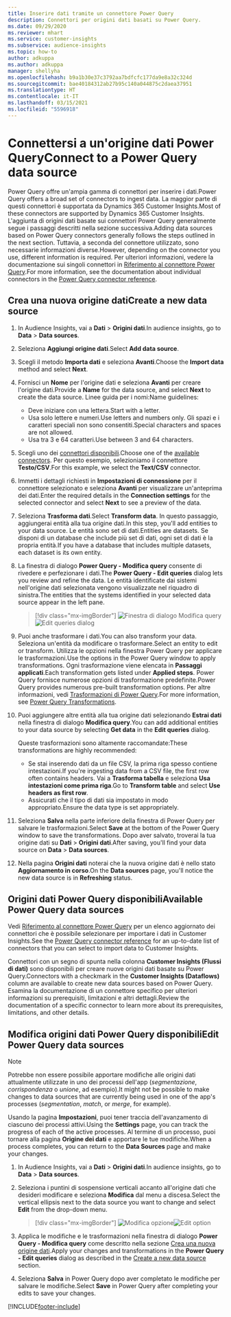 ```yaml
---
title: Inserire dati tramite un connettore Power Query
description: Connettori per origini dati basati su Power Query.
ms.date: 09/29/2020
ms.reviewer: mhart
ms.service: customer-insights
ms.subservice: audience-insights
ms.topic: how-to
author: adkuppa
ms.author: adkuppa
manager: shellyha
ms.openlocfilehash: b9a1b30e37c3792aa7bdfcfc177da9e8a32c324d
ms.sourcegitcommit: bae40184312ab27b95c140a044875c2daea37951
ms.translationtype: HT
ms.contentlocale: it-IT
ms.lasthandoff: 03/15/2021
ms.locfileid: "5596918"
---
```

# <a name="connect-to-a-power-query-data-source"></a><span data-ttu-id="3b2cd-103">Connettersi a un'origine dati Power Query</span><span class="sxs-lookup"><span data-stu-id="3b2cd-103">Connect to a Power Query data source</span></span>

<span data-ttu-id="3b2cd-104">Power Query offre un'ampia gamma di connettori per inserire i dati.</span><span class="sxs-lookup"><span data-stu-id="3b2cd-104">Power Query offers a broad set of connectors to ingest data.</span></span> <span data-ttu-id="3b2cd-105">La maggior parte di questi connettori è supportata da Dynamics 365 Customer Insights.</span><span class="sxs-lookup"><span data-stu-id="3b2cd-105">Most of these connectors are supported by Dynamics 365 Customer Insights.</span></span> <span data-ttu-id="3b2cd-106">L'aggiunta di origini dati basate sui connettori Power Query generalmente segue i passaggi descritti nella sezione successiva.</span><span class="sxs-lookup"><span data-stu-id="3b2cd-106">Adding data sources based on Power Query connectors generally follows the steps outlined in the next section.</span></span> <span data-ttu-id="3b2cd-107">Tuttavia, a seconda del connettore utilizzato, sono necessarie informazioni diverse.</span><span class="sxs-lookup"><span data-stu-id="3b2cd-107">However, depending on the connector you use, different information is required.</span></span> <span data-ttu-id="3b2cd-108">Per ulteriori informazioni, vedere la documentazione sui singoli connettori in [Riferimento al connettore Power Query](/power-query/connectors/).</span><span class="sxs-lookup"><span data-stu-id="3b2cd-108">For more information, see the documentation about individual connectors in the [Power Query connector reference](/power-query/connectors/).</span></span>

## <a name="create-a-new-data-source"></a><span data-ttu-id="3b2cd-109">Crea una nuova origine dati</span><span class="sxs-lookup"><span data-stu-id="3b2cd-109">Create a new data source</span></span>

1. <span data-ttu-id="3b2cd-110">In Audience Insights, vai a **Dati** > **Origini dati**.</span><span class="sxs-lookup"><span data-stu-id="3b2cd-110">In audience insights, go to **Data** > **Data sources**.</span></span>

1. <span data-ttu-id="3b2cd-111">Seleziona **Aggiungi origine dati**.</span><span class="sxs-lookup"><span data-stu-id="3b2cd-111">Select **Add data source**.</span></span>

1. <span data-ttu-id="3b2cd-112">Scegli il metodo **Importa dati** e seleziona **Avanti**.</span><span class="sxs-lookup"><span data-stu-id="3b2cd-112">Choose the **Import data** method and select **Next**.</span></span>

1. <span data-ttu-id="3b2cd-113">Fornisci un **Nome** per l'origine dati e seleziona **Avanti** per creare l'origine dati.</span><span class="sxs-lookup"><span data-stu-id="3b2cd-113">Provide a **Name** for the data source, and select **Next** to create the data source.</span></span> <span data-ttu-id="3b2cd-114">Linee guida per i nomi:</span><span class="sxs-lookup"><span data-stu-id="3b2cd-114">Name guidelines:</span></span> 
   - <span data-ttu-id="3b2cd-115">Deve iniziare con una lettera.</span><span class="sxs-lookup"><span data-stu-id="3b2cd-115">Start with a letter.</span></span>
   - <span data-ttu-id="3b2cd-116">Usa solo lettere e numeri.</span><span class="sxs-lookup"><span data-stu-id="3b2cd-116">Use letters and numbers only.</span></span> <span data-ttu-id="3b2cd-117">Gli spazi e i caratteri speciali non sono consentiti.</span><span class="sxs-lookup"><span data-stu-id="3b2cd-117">Special characters and spaces are not allowed.</span></span>
   - <span data-ttu-id="3b2cd-118">Usa tra 3 e 64 caratteri.</span><span class="sxs-lookup"><span data-stu-id="3b2cd-118">Use between 3 and 64 characters.</span></span>

1. <span data-ttu-id="3b2cd-119">Scegli uno dei [connettori disponibili](#available-power-query-data-sources).</span><span class="sxs-lookup"><span data-stu-id="3b2cd-119">Choose one of the [available connectors](#available-power-query-data-sources).</span></span> <span data-ttu-id="3b2cd-120">Per questo esempio, selezioniamo il connettore **Testo/CSV**.</span><span class="sxs-lookup"><span data-stu-id="3b2cd-120">For this example, we select the **Text/CSV** connector.</span></span>

1. <span data-ttu-id="3b2cd-121">Immetti i dettagli richiesti in **Impostazioni di connessione** per il connettore selezionato e seleziona **Avanti** per visualizzare un'anteprima dei dati.</span><span class="sxs-lookup"><span data-stu-id="3b2cd-121">Enter the required details in the **Connection settings** for the selected connector and select **Next** to see a preview of the data.</span></span>

1. <span data-ttu-id="3b2cd-122">Seleziona **Trasforma dati**.</span><span class="sxs-lookup"><span data-stu-id="3b2cd-122">Select **Transform data**.</span></span> <span data-ttu-id="3b2cd-123">In questo passaggio, aggiungerai entità alla tua origine dati.</span><span class="sxs-lookup"><span data-stu-id="3b2cd-123">In this step, you'll add entities to your data source.</span></span> <span data-ttu-id="3b2cd-124">Le entità sono set di dati.</span><span class="sxs-lookup"><span data-stu-id="3b2cd-124">Entities are datasets.</span></span> <span data-ttu-id="3b2cd-125">Se disponi di un database che include più set di dati, ogni set di dati è la propria entità.</span><span class="sxs-lookup"><span data-stu-id="3b2cd-125">If you have a database that includes multiple datasets, each dataset is its own entity.</span></span>

1. <span data-ttu-id="3b2cd-126">La finestra di dialogo **Power Query - Modifica query** consente di rivedere e perfezionare i dati.</span><span class="sxs-lookup"><span data-stu-id="3b2cd-126">The **Power Query - Edit queries** dialog lets you review and refine the data.</span></span> <span data-ttu-id="3b2cd-127">Le entità identificate dai sistemi nell'origine dati selezionata vengono visualizzate nel riquadro di sinistra.</span><span class="sxs-lookup"><span data-stu-id="3b2cd-127">The entities that the systems identified in your selected data source appear in the left pane.</span></span>

   > [!div class="mx-imgBorder"]
   > <span data-ttu-id="3b2cd-128">![Finestra di dialogo Modifica query](media/data-manager-configure-edit-queries.png "Finestra di dialogo Modifica query")</span><span class="sxs-lookup"><span data-stu-id="3b2cd-128">![Edit queries dialog](media/data-manager-configure-edit-queries.png "Edit queries dialog")</span></span>

1. <span data-ttu-id="3b2cd-129">Puoi anche trasformare i dati.</span><span class="sxs-lookup"><span data-stu-id="3b2cd-129">You can also transform your data.</span></span> <span data-ttu-id="3b2cd-130">Seleziona un'entità da modificare o trasformare.</span><span class="sxs-lookup"><span data-stu-id="3b2cd-130">Select an entity to edit or transform.</span></span> <span data-ttu-id="3b2cd-131">Utilizza le opzioni nella finestra Power Query per applicare le trasformazioni.</span><span class="sxs-lookup"><span data-stu-id="3b2cd-131">Use the options in the Power Query window to apply transformations.</span></span> <span data-ttu-id="3b2cd-132">Ogni trasformazione viene elencata in **Passaggi applicati**.</span><span class="sxs-lookup"><span data-stu-id="3b2cd-132">Each transformation gets listed under **Applied steps**.</span></span> <span data-ttu-id="3b2cd-133">Power Query fornisce numerose opzioni di trasformazione predefinite.</span><span class="sxs-lookup"><span data-stu-id="3b2cd-133">Power Query provides numerous pre-built transformation options.</span></span> <span data-ttu-id="3b2cd-134">Per altre informazioni, vedi [Trasformazioni di Power Query](/power-query/power-query-what-is-power-query#transformations).</span><span class="sxs-lookup"><span data-stu-id="3b2cd-134">For more information, see [Power Query Transformations](/power-query/power-query-what-is-power-query#transformations).</span></span>

1. <span data-ttu-id="3b2cd-135">Puoi aggiungere altre entità alla tua origine dati selezionando **Estrai dati** nella finestra di dialogo **Modifica query**.</span><span class="sxs-lookup"><span data-stu-id="3b2cd-135">You can add additional entities to your data source by selecting **Get data** in the **Edit queries** dialog.</span></span>

   <span data-ttu-id="3b2cd-136">Queste trasformazioni sono altamente raccomandate:</span><span class="sxs-lookup"><span data-stu-id="3b2cd-136">These transformations are highly recommended:</span></span>

   - <span data-ttu-id="3b2cd-137">Se stai inserendo dati da un file CSV, la prima riga spesso contiene intestazioni.</span><span class="sxs-lookup"><span data-stu-id="3b2cd-137">If you're ingesting data from a CSV file, the first row often contains headers.</span></span> <span data-ttu-id="3b2cd-138">Vai a **Trasforma tabella** e seleziona **Usa intestazioni come prima riga**.</span><span class="sxs-lookup"><span data-stu-id="3b2cd-138">Go to **Transform table** and select **Use headers as first row**.</span></span>
   - <span data-ttu-id="3b2cd-139">Assicurati che il tipo di dati sia impostato in modo appropriato.</span><span class="sxs-lookup"><span data-stu-id="3b2cd-139">Ensure the data type is set appropriately.</span></span>

1. <span data-ttu-id="3b2cd-140">Seleziona **Salva** nella parte inferiore della finestra di Power Query per salvare le trasformazioni.</span><span class="sxs-lookup"><span data-stu-id="3b2cd-140">Select **Save** at the bottom of the Power Query window to save the transformations.</span></span> <span data-ttu-id="3b2cd-141">Dopo aver salvato, troverai la tua origine dati su **Dati** > **Origini dati**.</span><span class="sxs-lookup"><span data-stu-id="3b2cd-141">After saving, you'll find your data source on **Data** > **Data sources**.</span></span>

1. <span data-ttu-id="3b2cd-142">Nella pagina **Origini dati** noterai che la nuova origine dati è nello stato **Aggiornamento in corso**.</span><span class="sxs-lookup"><span data-stu-id="3b2cd-142">On the **Data sources** page, you'll notice the new data source is in **Refreshing** status.</span></span>

## <a name="available-power-query-data-sources"></a><span data-ttu-id="3b2cd-143">Origini dati Power Query disponibili</span><span class="sxs-lookup"><span data-stu-id="3b2cd-143">Available Power Query data sources</span></span>

<span data-ttu-id="3b2cd-144">Vedi [Riferimento al connettore Power Query](/power-query/connectors/) per un elenco aggiornato dei connettori che è possibile selezionare per importare i dati in Customer Insights.</span><span class="sxs-lookup"><span data-stu-id="3b2cd-144">See the [Power Query connector reference](/power-query/connectors/) for an up-to-date list of connectors that you can select to import data to Customer Insights.</span></span> 

<span data-ttu-id="3b2cd-145">Connettori con un segno di spunta nella colonna **Customer Insights (Flussi di dati)** sono disponibili per creare nuove origini dati basate su Power Query.</span><span class="sxs-lookup"><span data-stu-id="3b2cd-145">Connectors with a checkmark in the **Customer Insights (Dataflows)** column are available to create new data sources based on Power Query.</span></span> <span data-ttu-id="3b2cd-146">Esamina la documentazione di un connettore specifico per ulteriori informazioni su prerequisiti, limitazioni e altri dettagli.</span><span class="sxs-lookup"><span data-stu-id="3b2cd-146">Review the documentation of a specific connector to learn more about its prerequisites, limitations, and other details.</span></span>

## <a name="edit-power-query-data-sources"></a><span data-ttu-id="3b2cd-147">Modifica origini dati Power Query disponibili</span><span class="sxs-lookup"><span data-stu-id="3b2cd-147">Edit Power Query data sources</span></span>

> [!NOTE]
> <span data-ttu-id="3b2cd-148">Potrebbe non essere possibile apportare modifiche alle origini dati attualmente utilizzate in uno dei processi dell'app (*segmentazione*, *corrispondenza* o *unione*, ad esempio).</span><span class="sxs-lookup"><span data-stu-id="3b2cd-148">It might not be possible to make changes to data sources that are currently being used in one of the app's processes (*segmentation*, *match*, or *merge*, for example).</span></span> 
>
> <span data-ttu-id="3b2cd-149">Usando la pagina **Impostazioni**, puoi tener traccia dell'avanzamento di ciascuno dei processi attivi.</span><span class="sxs-lookup"><span data-stu-id="3b2cd-149">Using the **Settings** page, you can track the progress of each of the active processes.</span></span> <span data-ttu-id="3b2cd-150">Al termine di un processo, puoi tornare alla pagina **Origine dei dati** e apportare le tue modifiche.</span><span class="sxs-lookup"><span data-stu-id="3b2cd-150">When a process completes, you can return to the **Data Sources** page and make your changes.</span></span>

1. <span data-ttu-id="3b2cd-151">In Audience Insights, vai a **Dati** > **Origini dati**.</span><span class="sxs-lookup"><span data-stu-id="3b2cd-151">In audience insights, go to **Data** > **Data sources**.</span></span>

2. <span data-ttu-id="3b2cd-152">Seleziona i puntini di sospensione verticali accanto all'origine dati che desideri modificare e seleziona **Modifica** dal menu a discesa.</span><span class="sxs-lookup"><span data-stu-id="3b2cd-152">Select the vertical ellipsis next to the data source you want to change and select **Edit** from the drop-down menu.</span></span>

   > [!div class="mx-imgBorder"]
   > <span data-ttu-id="3b2cd-153">![Modifica opzione](media/edit-option-data-sources.png "Modifica opzione")</span><span class="sxs-lookup"><span data-stu-id="3b2cd-153">![Edit option](media/edit-option-data-sources.png "Edit option")</span></span>

3. <span data-ttu-id="3b2cd-154">Applica le modifiche e le trasformazioni nella finestra di dialogo **Power Query - Modifica query** come descritto nella sezione [Crea una nuova origine dati](#create-a-new-data-source).</span><span class="sxs-lookup"><span data-stu-id="3b2cd-154">Apply your changes and transformations in the **Power Query - Edit queries** dialog as described in the [Create a new data source](#create-a-new-data-source) section.</span></span>

4. <span data-ttu-id="3b2cd-155">Seleziona **Salva** in Power Query dopo aver completato le modifiche per salvare le modifiche.</span><span class="sxs-lookup"><span data-stu-id="3b2cd-155">Select **Save** in Power Query after completing your edits to save your changes.</span></span>


[!INCLUDE[footer-include](../includes/footer-banner.md)]